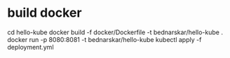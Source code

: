 # build docker
cd hello-kube
docker build -f docker/Dockerfile -t bednarskar/hello-kube .
docker run -p 8080:8081 -t bednarskar/hello-kube
kubectl apply -f deployment.yml
